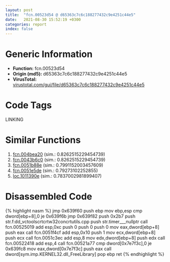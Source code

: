 ```yaml
---
layout: post
title:  "fcn.00523d54 @ d65363c7c6c188277432c9e4251c44e5"
date:   2021-08-30 15:52:19 +0300
categories: report
index: false
---
```


# Generic Information
- **Function:** fcn.00523d54
- **Origin (md5):** d65363c7c6c188277432c9e4251c44e5
- **VirusTotal:** [virustotal.com/gui/file/d65363c7c6c188277432c9e4251c44e5][virustotal_ref]

# Code Tags
<span class="tag" id="LINKING">LINKING</span>


# Similar Functions

1. [fcn.004bea20][similar_1_ref] (sim.: 0.8262515229454739)
2. [fcn.0043b6c0][similar_2_ref] (sim.: 0.8262515229454739)
3. [fcn.0051b88e][similar_3_ref] (sim.: 0.7991152003457609)
4. [fcn.0051e5de][similar_4_ref] (sim.: 0.79273102252855)
5. [loc.1011390e][similar_5_ref] (sim.: 0.7837002981899407)


# Disassembled Code

{% highlight nasm %}
jmp 0x639f60
push ebp
mov ebp,esp
cmp dword[ebp+8],0
je 0x639f6b
jmp 0x639f82
push 0x2b7
push str.f:dd_vctoolscrtcrtw32concrtutils.cpp
push str.timer___nullptr
call fcn.00525019
add esp,0xc
push 0
push 0
push 0
mov eax,dword[ebp+8]
push eax
call fcn.0051f4cf
add esp,0x10
push 1
mov ecx,dword[ebp+8]
push ecx
call fcn.0051c3ec
add esp,8
mov edx,dword[ebp+8]
push edx
call fcn.00522418
add esp,4
call fcn.00521a77
cmp dword[0x7e7f3c],0
je 0x639fc8
mov eax,dword[0x7e7f3c]
push eax
call dword[sym.imp.KERNEL32.dll_FreeLibrary]
pop ebp
ret
{% endhighlight %}


[similar_1_ref]: /report/fcn.004bea20@7453c96a6fbd42ec690b8deb53eafcba
[similar_2_ref]: /report/fcn.0043b6c0@3e981d1767f44f5fe2446a49ffe52f4e
[similar_3_ref]: /report/fcn.0051b88e@d65363c7c6c188277432c9e4251c44e5
[similar_4_ref]: /report/fcn.0051e5de@d65363c7c6c188277432c9e4251c44e5
[similar_5_ref]: /report/loc.1011390e@89dc67d2f980e8488f97b1bf8cb24258
[virustotal_ref]: https://www.virustotal.com/gui/file/d65363c7c6c188277432c9e4251c44e5